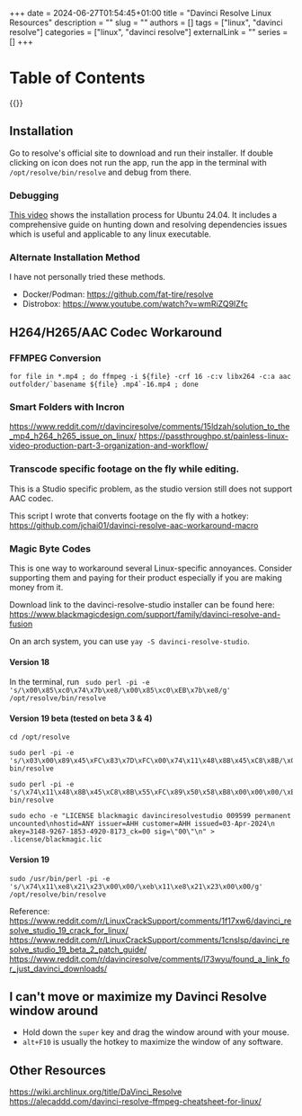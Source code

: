 +++ 
date = 2024-06-27T01:54:45+01:00
title = "Davinci Resolve Linux Resources"
description = ""
slug = ""
authors = []
tags = ["linux", "davinci resolve"]
categories = ["linux", "davinci resolve"]
externalLink = ""
series = []
+++

# Table of Contents

{{<toc>}}

## Installation

Go to resolve's official site to download and run their installer. If double clicking on icon does not run the app, run the app in the terminal with `/opt/resolve/bin/resolve` and debug from there.

### Debugging

[This video](https://www.youtube.com/watch?v=Y87MFmcy3lc) shows the installation process for Ubuntu 24.04. It includes a comprehensive guide on hunting down and resolving dependencies issues which is useful and applicable to any linux executable.

### Alternate Installation Method

I have not personally tried these methods.

- Docker/Podman: https://github.com/fat-tire/resolve
- Distrobox: https://www.youtube.com/watch?v=wmRiZQ9IZfc

## H264/H265/AAC Codec Workaround

### FFMPEG Conversion

```
for file in *.mp4 ; do ffmpeg -i ${file} -crf 16 -c:v libx264 -c:a aac outfolder/`basename ${file} .mp4`-16.mp4 ; done
```

### Smart Folders with Incron

https://www.reddit.com/r/davinciresolve/comments/15ldzah/solution_to_the_mp4_h264_h265_issue_on_linux/
https://passthroughpo.st/painless-linux-video-production-part-3-organization-and-workflow/

### Transcode specific footage on the fly while editing.

This is a Studio specific problem, as the studio version still does not support AAC codec.

This script I wrote that converts footage on the fly with a hotkey: https://github.com/jchai01/davinci-resolve-aac-workaround-macro

### Magic Byte Codes

This is one way to workaround several Linux-specific annoyances. Consider supporting them and paying for their product especially if you are making money from it.

Download link to the davinci-resolve-studio installer can be found here: https://www.blackmagicdesign.com/support/family/davinci-resolve-and-fusion

On an arch system, you can use `yay -S davinci-resolve-studio`.

#### Version 18

In the terminal, run ` sudo perl -pi -e 's/\x00\x85\xc0\x74\x7b\xe8/\x00\x85\xc0\xEB\x7b\xe8/g' /opt/resolve/bin/resolve`

#### Version 19 beta (tested on beta 3 & 4)

```
cd /opt/resolve

sudo perl -pi -e 's/\x03\x00\x89\x45\xFC\x83\x7D\xFC\x00\x74\x11\x48\x8B\x45\xC8\x8B/\x03\x00\x89\x45\xFC\x83\x7D\xFC\x00\xEB\x11\x48\x8B\x45\xC8\x8B/g' bin/resolve

sudo perl -pi -e 's/\x74\x11\x48\x8B\x45\xC8\x8B\x55\xFC\x89\x50\x58\xB8\x00\x00\x00/\xEB\x11\x48\x8B\x45\xC8\x8B\x55\xFC\x89\x50\x58\xB8\x00\x00\x00/g' bin/resolve

sudo echo -e "LICENSE blackmagic davinciresolvestudio 009599 permanent uncounted\nhostid=ANY issuer=AHH customer=AHH issued=03-Apr-2024\n akey=3148-9267-1853-4920-8173_ck=00 sig=\"00\"\n" > .license/blackmagic.lic
```

#### Version 19

`sudo /usr/bin/perl -pi -e 's/\x74\x11\xe8\x21\x23\x00\x00/\xeb\x11\xe8\x21\x23\x00\x00/g' /opt/resolve/bin/resolve`

Reference:
https://www.reddit.com/r/LinuxCrackSupport/comments/1f17xw6/davinci_resolve_studio_19_crack_for_linux/
https://www.reddit.com/r/LinuxCrackSupport/comments/1cnslsp/davinci_resolve_studio_19_beta_2_patch_guide/
https://www.reddit.com/r/davinciresolve/comments/l73wyu/found_a_link_for_just_davinci_downloads/

## I can't move or maximize my Davinci Resolve window around

- Hold down the `super` key and drag the window around with your mouse.
- `alt+F10` is usually the hotkey to maximize the window of any software.

## Other Resources

https://wiki.archlinux.org/title/DaVinci_Resolve
https://alecaddd.com/davinci-resolve-ffmpeg-cheatsheet-for-linux/
